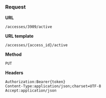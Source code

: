 ### Request

**URL**

`/accesses/3909/active`

**URL template**

`/accesses/{access_id}/active`

**Method**

`PUT`

**Headers**

`Authorization:Bearer{token}`  
`Content-Type:application/json;charset=UTF-8`  
`Accept:application/json`  
